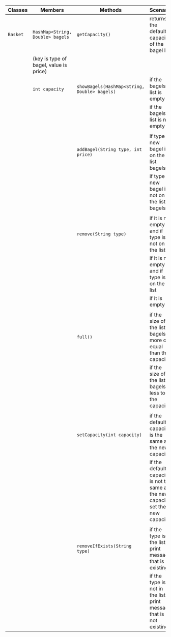 | Classes  | Members                                | Methods                                      | Scenario                                                                          | Results                 |
|----------|----------------------------------------|----------------------------------------------|-----------------------------------------------------------------------------------|-------------------------|
| `Basket` | `HashMap<String, Double> bagels`       | `getCapacity()`                              | returns the default capacity of the bagel list                                    | int                     |
|          | (key is type of bagel, value is price) |                                              |                                                                                   |                         |
|          | `int capacity`                         | `showBagels(HashMap<String, Double> bagels)` | if the bagels list is empty                                                       | null                    |
|          |                                        |                                              | if the bagels list is not empty                                                   | HashMap<String, Double> |
|          |                                        |                                              |                                                                                   |                         |
|          |                                        | `addBagel(String type, int price)`           | if type of new bagel is on the list bagels                                        | false                   |
|          |                                        |                                              | if type of new bagel in not on the list bagels                                    | true                    |
|          |                                        |                                              |                                                                                   |                         |
|          |                                        | `remove(String type)`                        | if it is not empty and if type is not on the list                                 | false                   |
|          |                                        |                                              | if it is not empty and if type is on the list                                     | true                    |
|          |                                        |                                              | if it is empty                                                                    | null                    |
|          |                                        |                                              |                                                                                   |                         |
|          |                                        | `full()`                                     | if the size of the list bagels is more or equal than the capacity                 | true                    |
|          |                                        |                                              | if the size of the list bagels is less to the capacity                            | false                   |
|          |                                        |                                              |                                                                                   |                         |
|          |                                        | `setCapacity(int capacity)`                  | if the default capacity is the same as the new capacity                           | false                   |
|          |                                        |                                              | if the default capacity is not the same as the new capacity, set the new capacity | void                    |
|          |                                        |                                              |                                                                                   |                         |
|          |                                        | `removeIfExists(String type)`                | if the type is in the list, print message that is existing                        | String                  |
|          |                                        |                                              | if the type is not in the list, print message that is not existing                | String                  |

